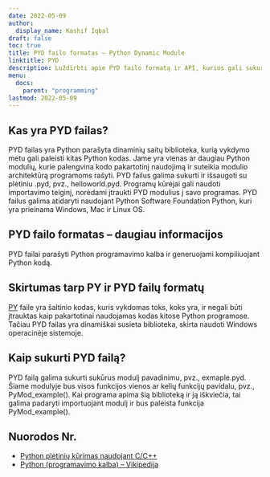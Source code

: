 ```yaml
---
date: 2022-05-09
author:
  display_name: Kashif Iqbal
draft: false
toc: true
title: PYD failo formatas – Python Dynamic Module
linktitle: PYD
description: Luždirbti apie PYD failo formatą ir API, kurios gali sukurti ir atidaryti PYD failąs.
menu:
  docs:
    parent: "programming"
lastmod: 2022-05-09
---
```


## Kas yra PYD failas?

PYD failas yra Python parašyta dinaminių saitų biblioteka, kurią vykdymo metu gali paleisti kitas Python kodas. Jame yra vienas ar daugiau Python modulių, kurie palengvina kodo pakartotinį naudojimą ir suteikia modulio architektūrą programoms rašyti. PYD failus galima sukurti ir išsaugoti su plėtiniu .pyd, pvz., helloworld.pyd. Programų kūrėjai gali naudoti importavimo teiginį, norėdami įtraukti PYD modulius į savo programas. PYD failus galima atidaryti naudojant Python Software Foundation Python, kuri yra prieinama Windows, Mac ir Linux OS.

## PYD failo formatas – daugiau informacijos

PYD failai parašyti Python programavimo kalba ir generuojami kompiliuojant Python kodą.

## Skirtumas tarp PY ir PYD failų formatų

[PY](/programming/py/) faile yra šaltinio kodas, kuris vykdomas toks, koks yra, ir negali būti įtrauktas kaip pakartotinai naudojamas kodas kitose Python programose. Tačiau PYD failas yra dinamiškai susieta biblioteka, skirta naudoti Windows operacinėje sistemoje.

## Kaip sukurti PYD failą?

PYD failą galima sukurti sukūrus modulį pavadinimu, pvz., exmaple.pyd. Šiame modulyje bus visos funkcijos vienos ar kelių funkcijų pavidalu, pvz., PyMod_example(). Kai programa apima šią biblioteką ir ją iškviečia, tai galima padaryti importuojant modulį ir bus paleista funkcija PyMod_example().

## Nuorodos Nr.

 * [Python plėtinių kūrimas naudojant C/C++](https://sebsauvage.net/python/mingw.html)
 * [Python (programavimo kalba) – Vikipedija](https://en.wikipedia.org/wiki/Python_(programming_language))

